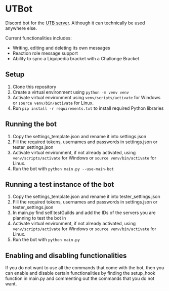 # UTBot
Discord bot for the [UTB server](https://discord.com/invite/ztGNe8HJYC). Although it can technically be used anywhere else.

Current functionalities includes:
- Writing, editing and deleting its own messages
- Reaction role message support
- Ability to sync a Liquipedia bracket with a Challonge Bracket

## Setup
1. Clone this repository
2. Create a virtual environment using ```python -m venv venv```
3. Activate virtual environment using ```venv/scripts/activate``` for Windows or ```source venv/bin/activate``` for Linux.
4. Run ```pip install -r requirements.txt``` to install required Python libraries

## Running the bot
1. Copy the settings_template.json and rename it into settings.json
2. Fill the required tokens, usernames and passwords in settings.json or tester_settings.json
3. Activate virtual environment, if not already activated, using ```venv/scripts/activate``` for Windows or ```source venv/bin/activate``` for Linux.
4. Run the bot with ```python main.py --use-main-bot```

## Running a test instance of the bot
1. Copy the settings_template.json and rename it into tester_settings.json
2. Fill the required tokens, usernames and passwords in settings.json or tester_settings.json
3. In main.py find self.testGuilds and add the IDs of the servers you are planning to test the bot in
4. Activate virtual environment, if not already activated, using ```venv/scripts/activate``` for Windows or ```source venv/bin/activate``` for Linux.
5. Run the bot with ```python main.py```

## Enabling and disabling functionalities
If you do not want to use all the commands that come with the bot, then you can enable and disable certain functionalities by finding the setup_hook function in main.py and commenting out the commands that you do not want.
